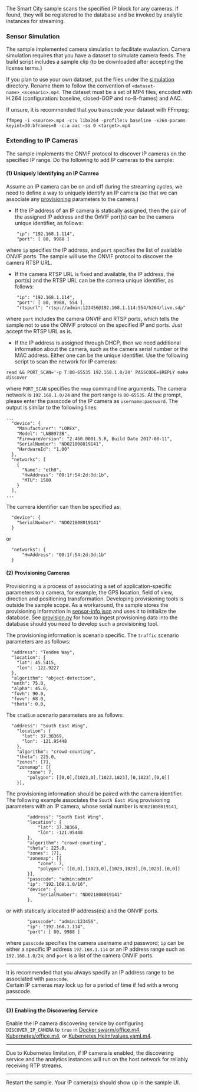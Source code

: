 
The Smart City sample scans the specified IP block for any cameras. If found, they will be registered to the database and be invoked by analytic instances for streaming.

### Sensor Simulation

The sample implemented camera simulation to facilitate evalaution. Camera simulation requires that you have a dataset to simulate camera feeds. The build script includes a sample clip (to be downloaded after accepting the license terms.)

If you plan to use your own dataset, put the files under the [simulation](simulation) directory. Rename them to follow the convention of ```<dataset-name>_<scenario>.mp4```. The dataset must be a set of MP4 files, encoded with H.264 (configuration: baseline, closed-GOP and no-B-frames) and AAC.   

If unsure, it is recommended that you transcode your dataset with FFmpeg:

```
ffmpeg -i <source>.mp4 -c:v libx264 -profile:v baseline -x264-params keyint=30:bframes=0 -c:a aac -ss 0 <target>.mp4
```

### Extending to IP Cameras

The sample implements the ONVIF protocol to discover IP cameras on the specified IP range. Do the following to add IP cameras to the sample:   

#### (1) Uniquely Identifying an IP Camrea

Assume an IP camera can be on and off during the streaming cycles, we need to define a way to uniquely identify an IP camera (so that we can associate any [provisioning](#2-provisioning-cameras) parameters to the camera.)   

- If the IP address of an IP camera is statically assigned, then the pair of the assigned IP address and the OnVIF port(s) can be the camera unique identifier, as follows:

```
    "ip": "192.168.1.114",
    "port": [ 80, 9988 ]
```

where `ip` specifies the IP address, and `port` specifies the list of available ONVIF ports. The sample will use the ONVIF protocol to discover the camera RTSP URL.           

- If the camera RTSP URL is fixed and available, the IP address, the port(s) and the RTSP URL can be the camera unique identifier, as follows:   

```
    "ip": "192.168.1.114",
    "port": [ 80, 9988, 554 ],
    "rtspurl": "rtsp://admin:123456@192.168.1.114:554/h264/live.sdp"
```

where `port` includes the camera ONVIF and RTSP ports, which tells the sample not to use the ONVIF protocol on the specified IP and ports. Just accept the RTSP URL as is.  

- If the IP address is assigned through DHCP, then we need additional information about the camera, such as the camera serial number or the MAC address. Either one can be the unique identifier. Use the following script to scan the network for IP cameras:  

```
read && PORT_SCAN='-p T:80-65535 192.168.1.0/24' PASSCODE=$REPLY make discover
```

where `PORT_SCAN` specifies the `nmap` command line arguments. The camera network is `192.168.1.0/24` and the port range is `80-65535`. At the prompt, please enter the passcode of the IP camera as `username:password`. The output is similar to the following lines:    

```
...
  "device": {
    "Manufacturer": "LOREX",
    "Model": "LNB8973B",
    "FirmwareVersion": "2.460.0001.5.R, Build Date 2017-08-11",
    "SerialNumber": "ND021808019141",
    "HardwareId": "1.00"
  },
  "networks": [
    {
      "Name": "eth0",
      "HwAddress": "00:1f:54:2d:3d:1b",
      "MTU": 1500
    }
  ],
...
```

The camera identifier can then be specified as:   

```
  "device": {
    "SerialNumber": "ND021808019141"
  }
```

or

```
  "networks": {
      "HwAddress": "00:1f:54:2d:3d:1b"
  }
```

#### (2) Provisioning Cameras

Provisioning is a process of associating a set of application-specific parameters to a camera, for example, the GPS location, field of view, direction and positioning transformation. Developing provisioning tools is outside the sample scope. As a workaround, the sample stores the provisioning information in [sensor-info.json](../maintenance/db-init/sensor-info.json) and uses it to initialize the database. See [provision.py](../maintenance/db-init/provision.py) for how to ingest provisioning data into the database should you need to develop such a provisioning tool.  

The provisioning information is scenario specific. The `traffic` scenario parameters are as follows:

```
  "address": "Tendem Way",
  "location": {
    "lat": 45.5415,
    "lon": -122.9227
  },
  "algorithm": "object-detection",
  "mnth": 75.0,
  "alpha": 45.0,
  "fovh": 90.0,
  "fovv": 68.0,
  "theta": 0.0,
```

The `stadium` scenario parameters are as follows:

```
  "address": "South East Wing",
    "location": {
      "lat": 37.38369,
      "lon": -121.95448
    },
    "algorithm": "crowd-counting",
    "theta": 225.0,
    "zones": [7],
    "zonemap": [{
        "zone": 7,
        "polygon": [[0,0],[1023,0],[1023,1023],[0,1023],[0,0]]
    }],
```

The provisioning information should be paired with the camera identifier. The following example associates the ```South East Wing``` provisioning parameters with an IP camera, whose serial number is `ND021808019141`,  

```
        "address": "South East Wing",
        "location": {
            "lat": 37.38369,
            "lon": -121.95448
        },
        "algorithm": "crowd-counting",
        "theta": 225.0,
        "zones": [7],
        "zonemap": [{
            "zone": 7,
            "polygon": [[0,0],[1023,0],[1023,1023],[0,1023],[0,0]]
        }],
        "passcode": "admin:admin"
        "ip": "192.168.1.0/16",
        "device": { 
            "SerialNumber": "ND021808019141"
        },
```

or with statically allocated IP address(es) and the ONVIF ports.     
```
        "passcode": "admin:123456",
        "ip": "192.168.1.114",
        "port": [ 80, 9988 ]
```

where `passcode` specifies the camera username and password; `ip` can be either a specific IP address `192.168.1.114` or an IP address range such as `192.168.1.0/24`; and `port` is a list of the camera ONVIF ports.    

---

It is recommended that you always specify an IP address range to be associated with `passcode`.  
Certain IP cameras may lock up for a period of time if fed with a wrong passcode.    

---

#### (3) Enabling the Discovering Service

Enable the IP camera discovering service by configuring ```DISCOVER_IP_CAMERA``` to ```true``` in [Docker swarm/office.m4](../deployment/docker-swarm/office.m4), [Kubernetes/office.m4](../deployment/kubernetes/yaml/office.m4), or [Kubernetes Helm/values.yaml.m4](../deployment/kubernetes/helm/smtc/values.yaml.m4).

--- 

Due to Kubernetes limitation, if IP camera is enabled, the discovering service and the analytics instances will run on the host network for reliably receiving RTP streams.   

---

Restart the sample. Your IP camera(s) should show up in the sample UI.      

